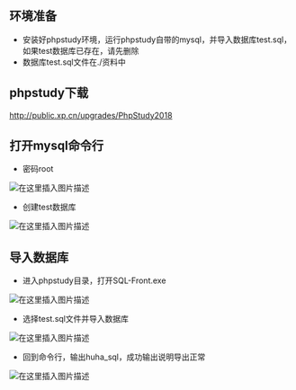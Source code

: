 ﻿## 环境准备
* 安装好phpstudy环境，运行phpstudy自带的mysql，并导入数据库test.sql，如果test数据库已存在，请先删除
* 数据库test.sql文件在./资料中


## phpstudy下载
http://public.xp.cn/upgrades/PhpStudy2018

## 打开mysql命令行
* 密码root

![在这里插入图片描述](https://img-blog.csdnimg.cn/2019102501113375.png?x-oss-process=image/watermark,type_ZmFuZ3poZW5naGVpdGk,shadow_10,text_aHR0cHM6Ly9ibG9nLmNzZG4ubmV0L3FxXzQxODA5ODk2,size_16,color_FFFFFF,t_70)

* 创建test数据库

![在这里插入图片描述](https://img-blog.csdnimg.cn/20191025005145487.png?x-oss-process=image/watermark,type_ZmFuZ3poZW5naGVpdGk,shadow_10,text_aHR0cHM6Ly9ibG9nLmNzZG4ubmV0L3FxXzQxODA5ODk2,size_16,color_FFFFFF,t_70)


## 导入数据库
* 进入phpstudy目录，打开SQL-Front.exe

![在这里插入图片描述](https://img-blog.csdnimg.cn/20191025004655637.png?x-oss-process=image/watermark,type_ZmFuZ3poZW5naGVpdGk,shadow_10,text_aHR0cHM6Ly9ibG9nLmNzZG4ubmV0L3FxXzQxODA5ODk2,size_16,color_FFFFFF,t_70)

* 选择test.sql文件并导入数据库

![在这里插入图片描述](https://img-blog.csdnimg.cn/20191025005323595.png?x-oss-process=image/watermark,type_ZmFuZ3poZW5naGVpdGk,shadow_10,text_aHR0cHM6Ly9ibG9nLmNzZG4ubmV0L3FxXzQxODA5ODk2,size_16,color_FFFFFF,t_70)

* 回到命令行，输出huha_sql，成功输出说明导出正常

![在这里插入图片描述](https://img-blog.csdnimg.cn/20191025005638668.png?x-oss-process=image/watermark,type_ZmFuZ3poZW5naGVpdGk,shadow_10,text_aHR0cHM6Ly9ibG9nLmNzZG4ubmV0L3FxXzQxODA5ODk2,size_16,color_FFFFFF,t_70)

